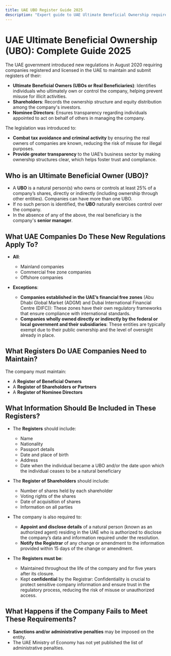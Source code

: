 ```yaml
---
title: UAE UBO Register Guide 2025
description: "Expert guide to UAE Ultimate Beneficial Ownership requirements. Complete overview of regulations, compliance and reporting obligations."
---
```


# UAE Ultimate Beneficial Ownership (UBO): Complete Guide 2025

The UAE government introduced new regulations in August 2020 requiring companies registered and licensed in the UAE to maintain and submit registers of their:

- **Ultimate Beneficial Owners (UBOs or Real Beneficiaries)**: Identifies individuals who ultimately own or control the company, helping prevent misuse for illicit activities.
- **Shareholders**: Records the ownership structure and equity distribution among the company's investors.
- **Nominee Directors**: Ensures transparency regarding individuals appointed to act on behalf of others in managing the company.

The legislation was introduced to:

- **Combat tax avoidance and criminal activity** by ensuring the real owners of companies are known, reducing the risk of misuse for illegal purposes.
- **Provide greater transparency** to the UAE’s business sector by making ownership structures clear, which helps foster trust and compliance.

## Who is an Ultimate Beneficial Owner (UBO)?

- A **UBO** is a natural person(s) who owns or controls at least 25% of a company’s shares, directly or indirectly (including ownership through other entities). Companies can have more than one UBO.
- If no such person is identified, the **UBO** naturally exercises control over the company.
- In the absence of any of the above, the real beneficiary is the company's **senior manager**.

## What UAE Companies Do These New Regulations Apply To?

- **All**:

  - Mainland companies
  - Commercial free zone companies
  - Offshore companies

- **Exceptions**:
  - **Companies established in the UAE’s financial free zones** (Abu Dhabi Global Market (ADGM) and Dubai International Financial Centre (DIFC)): These zones have their own regulatory frameworks that ensure compliance with international standards.
  - **Companies wholly owned directly or indirectly by the federal or local government and their subsidiaries**: These entities are typically exempt due to their public ownership and the level of oversight already in place.

## What Registers Do UAE Companies Need to Maintain?

The company must maintain:

- A **Register of Beneficial Owners**
- A **Register of Shareholders or Partners**
- A **Register of Nominee Directors**

## What Information Should Be Included in These Registers?

- The **Registers** should include:

  - Name
  - Nationality
  - Passport details
  - Date and place of birth
  - Address
  - Date when the individual became a UBO and/or the date upon which the individual ceases to be a natural beneficiary

- The **Register of Shareholders** should include:

  - Number of shares held by each shareholder
  - Voting rights of the shares
  - Date of acquisition of shares
  - Information on all parties

- The company is also required to:

  - **Appoint and disclose details** of a natural person (known as an authorized agent) residing in the UAE who is authorized to disclose the company’s data and information required under the resolution.
  - **Notify the Registrar** of any change or amendment to the information provided within 15 days of the change or amendment.

- The **Registers must be**:
  - Maintained throughout the life of the company and for five years after its closure.
  - Kept **confidential** by the Registrar: Confidentiality is crucial to protect sensitive company information and ensure trust in the regulatory process, reducing the risk of misuse or unauthorized access.

## What Happens if the Company Fails to Meet These Requirements?

- **Sanctions and/or administrative penalties** may be imposed on the entity.
- The UAE Ministry of Economy has not yet published the list of administrative penalties.

